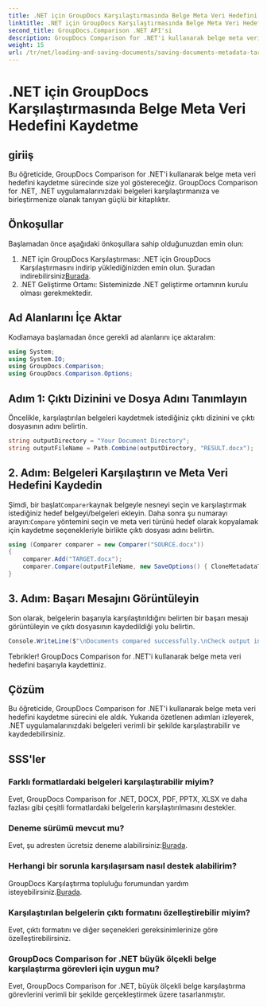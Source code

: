 ```yaml
---
title: .NET için GroupDocs Karşılaştırmasında Belge Meta Veri Hedefini Kaydetme
linktitle: .NET için GroupDocs Karşılaştırmasında Belge Meta Veri Hedefini Kaydetme
second_title: GroupDocs.Comparison .NET API'si
description: GroupDocs Comparison for .NET'i kullanarak belge meta veri hedefini nasıl kaydedeceğinizi öğrenin. .NET uygulamalarınızda verimli belge karşılaştırması için kolay adımlar.
weight: 15
url: /tr/net/loading-and-saving-documents/saving-documents-metadata-target/
---
```


# .NET için GroupDocs Karşılaştırmasında Belge Meta Veri Hedefini Kaydetme

## giriiş
Bu öğreticide, GroupDocs Comparison for .NET'i kullanarak belge meta veri hedefini kaydetme sürecinde size yol göstereceğiz. GroupDocs Comparison for .NET, .NET uygulamalarınızdaki belgeleri karşılaştırmanıza ve birleştirmenize olanak tanıyan güçlü bir kitaplıktır.
## Önkoşullar
Başlamadan önce aşağıdaki önkoşullara sahip olduğunuzdan emin olun:
1.  .NET için GroupDocs Karşılaştırması: .NET için GroupDocs Karşılaştırmasını indirip yüklediğinizden emin olun. Şuradan indirebilirsiniz[Burada](https://releases.groupdocs.com/comparison/net/).
2. .NET Geliştirme Ortamı: Sisteminizde .NET geliştirme ortamının kurulu olması gerekmektedir.

## Ad Alanlarını İçe Aktar
Kodlamaya başlamadan önce gerekli ad alanlarını içe aktaralım:
```csharp
using System;
using System.IO;
using GroupDocs.Comparison;
using GroupDocs.Comparison.Options;
```
## Adım 1: Çıktı Dizinini ve Dosya Adını Tanımlayın
Öncelikle, karşılaştırılan belgeleri kaydetmek istediğiniz çıktı dizinini ve çıktı dosyasının adını belirtin.
```csharp
string outputDirectory = "Your Document Directory";
string outputFileName = Path.Combine(outputDirectory, "RESULT.docx");
```
## 2. Adım: Belgeleri Karşılaştırın ve Meta Veri Hedefini Kaydedin
 Şimdi, bir başlat`Comparer`kaynak belgeyle nesneyi seçin ve karşılaştırmak istediğiniz hedef belgeyi/belgeleri ekleyin. Daha sonra şu numarayı arayın:`Compare` yöntemini seçin ve meta veri türünü hedef olarak kopyalamak için kaydetme seçenekleriyle birlikte çıktı dosyası adını belirtin.
```csharp
using (Comparer comparer = new Comparer("SOURCE.docx"))
{
    comparer.Add("TARGET.docx");
    comparer.Compare(outputFileName, new SaveOptions() { CloneMetadataType = MetadataType.Target });
}
```
## 3. Adım: Başarı Mesajını Görüntüleyin
Son olarak, belgelerin başarıyla karşılaştırıldığını belirten bir başarı mesajı görüntüleyin ve çıktı dosyasının kaydedildiği yolu belirtin.
```csharp
Console.WriteLine($"\nDocuments compared successfully.\nCheck output in {outputDirectory}.");
```
Tebrikler! GroupDocs Comparison for .NET'i kullanarak belge meta veri hedefini başarıyla kaydettiniz.

## Çözüm
Bu öğreticide, GroupDocs Comparison for .NET'i kullanarak belge meta veri hedefini kaydetme sürecini ele aldık. Yukarıda özetlenen adımları izleyerek, .NET uygulamalarınızdaki belgeleri verimli bir şekilde karşılaştırabilir ve kaydedebilirsiniz.
## SSS'ler
### Farklı formatlardaki belgeleri karşılaştırabilir miyim?
Evet, GroupDocs Comparison for .NET, DOCX, PDF, PPTX, XLSX ve daha fazlası gibi çeşitli formatlardaki belgelerin karşılaştırılmasını destekler.
### Deneme sürümü mevcut mu?
 Evet, şu adresten ücretsiz deneme alabilirsiniz:[Burada](https://releases.groupdocs.com/).
### Herhangi bir sorunla karşılaşırsam nasıl destek alabilirim?
 GroupDocs Karşılaştırma topluluğu forumundan yardım isteyebilirsiniz.[Burada](https://forum.groupdocs.com/c/comparison/12).
### Karşılaştırılan belgelerin çıktı formatını özelleştirebilir miyim?
Evet, çıktı formatını ve diğer seçenekleri gereksinimlerinize göre özelleştirebilirsiniz.
### GroupDocs Comparison for .NET büyük ölçekli belge karşılaştırma görevleri için uygun mu?
Evet, GroupDocs Comparison for .NET, büyük ölçekli belge karşılaştırma görevlerini verimli bir şekilde gerçekleştirmek üzere tasarlanmıştır.